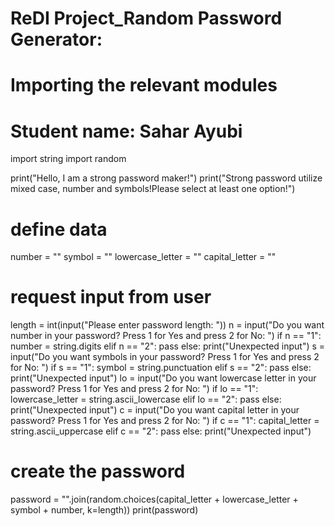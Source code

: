 # ReDI Project_Random Password Generator:
# Importing the relevant modules
# Student name: Sahar Ayubi
import string
import random

print("Hello, I am a strong password maker!")
print("Strong password utilize mixed case, number and symbols!Please select at least one option!")
# define data
number = ""
symbol = ""
lowercase_letter = ""
capital_letter = ""
# request input from user
length = int(input("Please enter password length: "))
n = input("Do you want number in your password? Press 1 for Yes and press 2 for No: ")
if n == "1":
    number = string.digits
elif n == "2":
    pass
else:
    print("Unexpected input")
s = input("Do you want symbols in your password? Press 1 for Yes and press 2 for No: ")
if s == "1":
    symbol = string.punctuation
elif s == "2":
    pass
else:
    print("Unexpected input")
lo = input("Do you want lowercase letter in your password? Press 1 for Yes and press 2 for No: ")
if lo == "1":
    lowercase_letter = string.ascii_lowercase
elif lo == "2":
    pass
else:
    print("Unexpected input")
c = input("Do you want capital letter in your password? Press 1 for Yes and press 2 for No: ")
if c == "1":
    capital_letter = string.ascii_uppercase
elif c == "2":
    pass
else:
    print("Unexpected input")
# create the password
password = "".join(random.choices(capital_letter + lowercase_letter + symbol + number, k=length))
print(password)
